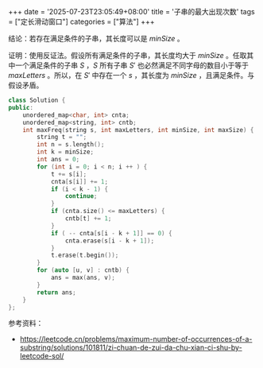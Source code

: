 +++
date = '2025-07-23T23:05:49+08:00'
title = '子串的最大出现次数'
tags = ["定长滑动窗口"]
categories = ["算法"]
+++

结论：若存在满足条件的子串，其长度可以是 $minSize$ 。

证明：使用反证法。假设所有满足条件的子串，其长度均大于 $minSize$ 。任取其中一个满足条件的子串 $S$ ，$S$ 所有子串 $S'$ 也必然满足不同字母的数目小于等于 $maxLetters$ 。所以，在 $S'$ 中存在一个 $s$ ，其长度为 $minSize$ ，且满足条件。与假设矛盾。

```cpp
class Solution {
public:
    unordered_map<char, int> cnta;
    unordered_map<string, int> cntb;
    int maxFreq(string s, int maxLetters, int minSize, int maxSize) {
        string t = "";
        int n = s.length();
        int k = minSize;
        int ans = 0;
        for (int i = 0; i < n; i ++ ) {
            t += s[i];
            cnta[s[i]] += 1;
            if (i < k - 1) {
                continue;
            }
            if (cnta.size() <= maxLetters) {
                cntb[t] += 1;
            }
            if ( -- cnta[s[i - k + 1]] == 0) {
                cnta.erase(s[i - k + 1]);
            }
            t.erase(t.begin());
        }
        for (auto [u, v] : cntb) {
            ans = max(ans, v);
        }
        return ans;
    }
};
```

参考资料：

- <https://leetcode.cn/problems/maximum-number-of-occurrences-of-a-substring/solutions/101811/zi-chuan-de-zui-da-chu-xian-ci-shu-by-leetcode-sol/>
